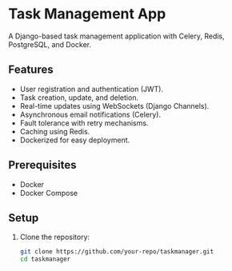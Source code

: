 # Task Management App

A Django-based task management application with Celery, Redis, PostgreSQL, and Docker.

## Features

- User registration and authentication (JWT).
- Task creation, update, and deletion.
- Real-time updates using WebSockets (Django Channels).
- Asynchronous email notifications (Celery).
- Fault tolerance with retry mechanisms.
- Caching using Redis.
- Dockerized for easy deployment.

## Prerequisites

- Docker
- Docker Compose

## Setup

1. Clone the repository:
   ```bash
   git clone https://github.com/your-repo/taskmanager.git
   cd taskmanager